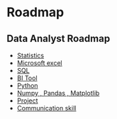 # Roadmap



## Data Analyst Roadmap

 - [Statistics]( https://www.youtube.com/playlist?list=PLqzoL9-eJTNBZDG8jaNuhap1C9q6VHyVa)
 - [Microsoft excel](https://www.youtube.com/channel/UC8uU_wruBMHeeRma49dtZKA)
 - [SQL](https://www.youtube.com/playlist?list=PL08903FB7ACA1C2FB)
 - [BI Tool](https://lms.simplilearn.com/courses/2926/Tableau-Training/syllabus)
 - [Python](https://www.youtube.com/playlist?list=PL-osiE80TeTt2d9bfVyTiXJA-UTHn6WwU)
 - [Numpy , Pandas , Matplotlib](https://www.youtube.com/watch?v=ZyhVh-qRZPA&list=PL-osiE80TeTsWmV9i9c58mdDCSskIFdDS)
 - [Project]()
 - [Communication skill]()
 





